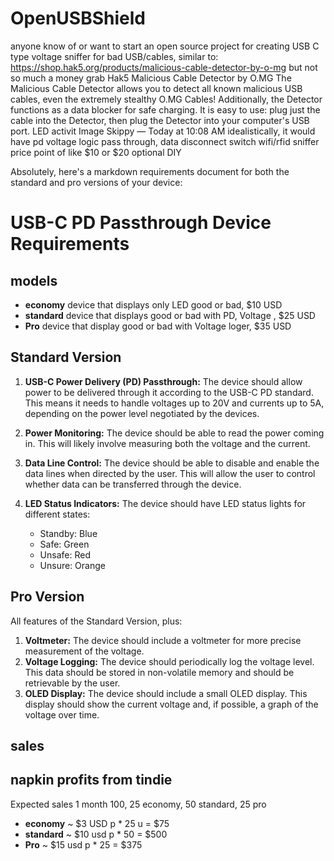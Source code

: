 # OpenUSBShield
anyone know of or want to start an open source project for creating USB C type voltage sniffer for bad USB/cables,
similar to:
https://shop.hak5.org/products/malicious-cable-detector-by-o-mg
 but not so much a money grab
Hak5
Malicious Cable Detector by O.MG
The Malicious Cable Detector allows you to detect all known malicious USB cables, even the extremely stealthy O.MG Cables! Additionally, the Detector functions as a data blocker for safe charging. It is easy to use: plug just the cable into the Detector, then plug the Detector into your computer's USB port. LED activit
Image
Skippy
 — 
Today at 10:08 AM
idealistically, it would have 
pd voltage logic pass through, 
data disconnect switch
wifi/rfid sniffer
price point of like $10 or $20
optional DIY

Absolutely, here's a markdown requirements document for both the standard and pro versions of your device:

# USB-C PD Passthrough Device Requirements

## models
   - **economy** device that displays only LED good or bad, $10 USD
   - **standard** device that displays good or bad with PD, Voltage , $25 USD
   - **Pro** device that display good or bad with Voltage loger,  $35 USD


## Standard Version

1. **USB-C Power Delivery (PD) Passthrough:** The device should allow power to be delivered through it according to the USB-C PD standard. This means it needs to handle voltages up to 20V and currents up to 5A, depending on the power level negotiated by the devices.

2. **Power Monitoring:** The device should be able to read the power coming in. This will likely involve measuring both the voltage and the current.

3. **Data Line Control:** The device should be able to disable and enable the data lines when directed by the user. This will allow the user to control whether data can be transferred through the device.

4. **LED Status Indicators:** The device should have LED status lights for different states:
   - Standby: Blue
   - Safe: Green
   - Unsafe: Red
   - Unsure: Orange

## Pro Version

All features of the Standard Version, plus:

1. **Voltmeter:** The device should include a voltmeter for more precise measurement of the voltage.
2. **Voltage Logging:** The device should periodically log the voltage level. This data should be stored in non-volatile memory and should be retrievable by the user.
3. **OLED Display:** The device should include a small OLED display. This display should show the current voltage and, if possible, a graph of the voltage over time.

## sales

## napkin profits from tindie ##
Expected sales 1 month 100, 25 economy, 50 standard, 25 pro
   - **economy** ~ $3 USD p * 25 u = $75 
   - **standard** ~ $10 usd p * 50 = $500
   - **Pro** ~ $15 usd p  * 25 = $375
